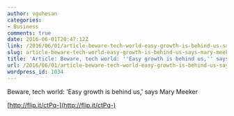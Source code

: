 ```yaml
---
author: vguhesan
categories:
- Business
comments: true
date: 2016-06-01T20:47:12Z
link: /2016/06/01/article-beware-tech-world-easy-growth-is-behind-us-says-mary-meeker/
slug: article-beware-tech-world-easy-growth-is-behind-us-says-mary-meeker
title: 'Article: Beware, tech world: ''Easy growth is behind us,'' says Mary Meeker'
url: /2016/06/01/article-beware-tech-world-easy-growth-is-behind-us-says-mary-meeker/
wordpress_id: 1034
---
```


Beware, tech world: 'Easy growth is behind us,' says Mary Meeker

[http://flip.it/ctPq-](http://flip.it/ctPq-)
